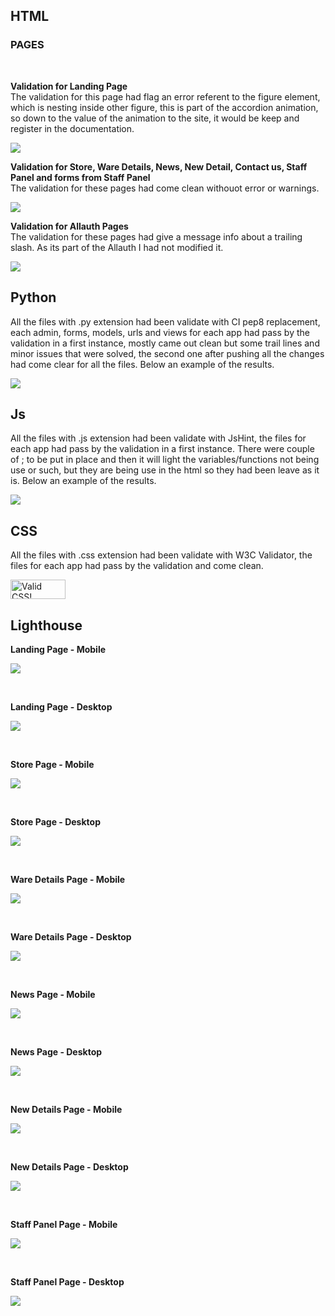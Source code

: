 ## **HTML**

### **PAGES**
<br>

**Validation for Landing Page**
<br>
The validation for this page had flag an error referent to the figure element, which is nesting inside other figure, this is part of the accordion animation, so down to the value of the animation to the site, it would be keep and register in the documentation.
<br>

![](/readme_docs/readme_imgs/landing-accordion-error.png)

**Validation for Store, Ware Details, News, New Detail, Contact us, Staff Panel and forms from Staff Panel**
<br>
The validation for these pages had come clean withouot error or warnings.
<br>

![](/readme_docs/readme_imgs/html-validation-clean.png)

**Validation for Allauth Pages**
<br>
The validation for these pages had give a message info about a trailing slash. As its part of the Allauth I had not modified it.
<br>

![](/readme_docs/readme_imgs/sign-up-validation.png)


## **Python**

All the files with .py extension had been validate with CI pep8 replacement, each admin, forms, models, urls and views for each app had pass by the validation in a first instance, mostly came out clean but some trail lines and minor issues that were solved, the second one after pushing all the changes had come clear for all the files. Below an example of the results.
<br>

![](../readme_imgs/python-pep8.png)

## **Js**

All the files with .js extension had been validate with JsHint, the files for each app had pass by the validation in a first instance. There were couple of ; to be put in place and then it will light the variables/functions not being use or such, but they are being use in the html so they had been leave as it is. Below an example of the results.
<br>

![](../readme_imgs/Js-validation.png)


## **CSS**

All the files with .css extension had been validate with W3C Validator, the files for each app had pass by the validation and come clean.
<br>

<p>
<a href="http://jigsaw.w3.org/css-validator/check/referer">
    <img style="border:0;width:88px;height:31px"
        src="http://jigsaw.w3.org/css-validator/images/vcss-blue"
        alt="Valid CSS!" />
    </a>
</p>


## **Lighthouse**

**Landing Page - Mobile**

![](/readme_docs/readme_imgs/landing-mobile-lh.png)

<br>

**Landing Page - Desktop**

![](/readme_docs/readme_imgs/landing-desktop-lh.png)

<br>

**Store Page - Mobile**

![](/readme_docs/readme_imgs/store-mobile-lh.png)

<br>

**Store Page - Desktop**

![](/readme_docs/readme_imgs/store-desktop-lh.png)

<br>

**Ware Details Page - Mobile**

![](/readme_docs/readme_imgs/ware-detail-mobile-lh.png)

<br>

**Ware Details Page - Desktop**

![](/readme_docs/readme_imgs/ware-detail-desktop-lh.png)

<br>

**News Page - Mobile**

![](/readme_docs/readme_imgs/news-list-mobile-lh.png)

<br>

**News Page - Desktop**

![](/readme_docs/readme_imgs/news-list-desktop-lh.png)

<br>

**New Details Page - Mobile**

![](/readme_docs/readme_imgs/news-details-mobile-lh.png)

<br>

**New Details Page - Desktop**

![](/readme_docs/readme_imgs/news-details-desktop-lh.png)

<br>

**Staff Panel Page - Mobile**

![](/readme_docs/readme_imgs/staff-mobile-lh.png)

<br>

**Staff Panel Page - Desktop**

![](/readme_docs/readme_imgs/staff-desktop-lh.png)

<br>